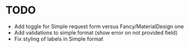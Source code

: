 # TODO

- Add toggle for Simple request form versus Fancy/MaterialDesign one
- Add validations to simple format (show error on not provided field)
- Fix styling of labels in Simple format